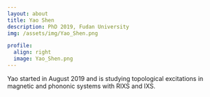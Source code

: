 ```yaml
---
layout: about
title: Yao Shen
description: PhD 2019, Fudan University
img: /assets/img/Yao_Shen.png

profile:
  align: right
  image: Yao_Shen.png
---
```


Yao started in August 2019 and is studying topological excitations in magnetic and phononic systems with RIXS and IXS.
